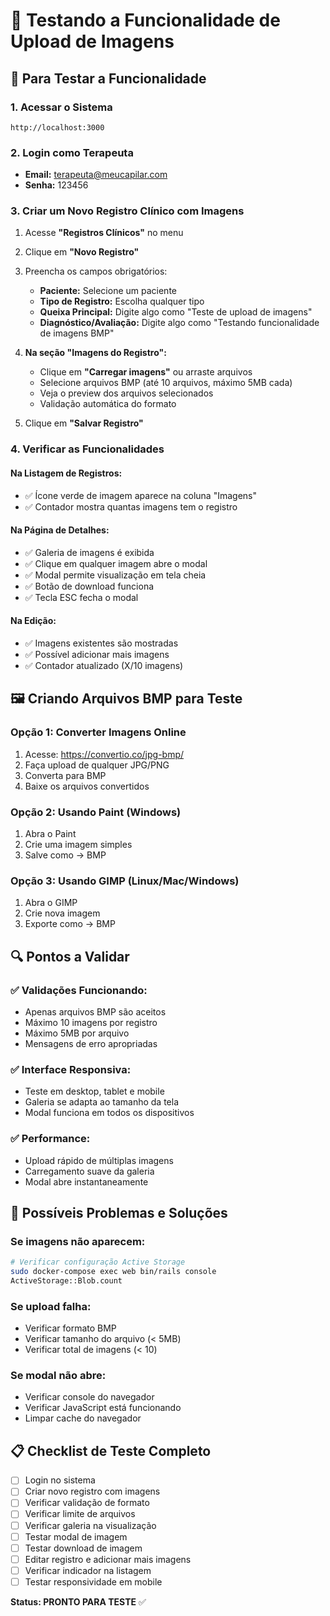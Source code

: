 # 🧪 Testando a Funcionalidade de Upload de Imagens

## 🎯 Para Testar a Funcionalidade

### 1. Acessar o Sistema
```
http://localhost:3000
```

### 2. Login como Terapeuta
- **Email:** terapeuta@meucapilar.com
- **Senha:** 123456

### 3. Criar um Novo Registro Clínico com Imagens

1. Acesse **"Registros Clínicos"** no menu
2. Clique em **"Novo Registro"**
3. Preencha os campos obrigatórios:
   - **Paciente:** Selecione um paciente
   - **Tipo de Registro:** Escolha qualquer tipo
   - **Queixa Principal:** Digite algo como "Teste de upload de imagens"
   - **Diagnóstico/Avaliação:** Digite algo como "Testando funcionalidade de imagens BMP"

4. **Na seção "Imagens do Registro":**
   - Clique em **"Carregar imagens"** ou arraste arquivos
   - Selecione arquivos BMP (até 10 arquivos, máximo 5MB cada)
   - Veja o preview dos arquivos selecionados
   - Validação automática do formato

5. Clique em **"Salvar Registro"**

### 4. Verificar as Funcionalidades

#### Na Listagem de Registros:
- ✅ Ícone verde de imagem aparece na coluna "Imagens"
- ✅ Contador mostra quantas imagens tem o registro

#### Na Página de Detalhes:
- ✅ Galeria de imagens é exibida
- ✅ Clique em qualquer imagem abre o modal
- ✅ Modal permite visualização em tela cheia
- ✅ Botão de download funciona
- ✅ Tecla ESC fecha o modal

#### Na Edição:
- ✅ Imagens existentes são mostradas
- ✅ Possível adicionar mais imagens
- ✅ Contador atualizado (X/10 imagens)

## 🖼️ Criando Arquivos BMP para Teste

### Opção 1: Converter Imagens Online
1. Acesse: https://convertio.co/jpg-bmp/
2. Faça upload de qualquer JPG/PNG
3. Converta para BMP
4. Baixe os arquivos convertidos

### Opção 2: Usando Paint (Windows)
1. Abra o Paint
2. Crie uma imagem simples
3. Salve como → BMP

### Opção 3: Usando GIMP (Linux/Mac/Windows)
1. Abra o GIMP
2. Crie nova imagem
3. Exporte como → BMP

## 🔍 Pontos a Validar

### ✅ Validações Funcionando:
- Apenas arquivos BMP são aceitos
- Máximo 10 imagens por registro
- Máximo 5MB por arquivo
- Mensagens de erro apropriadas

### ✅ Interface Responsiva:
- Teste em desktop, tablet e mobile
- Galeria se adapta ao tamanho da tela
- Modal funciona em todos os dispositivos

### ✅ Performance:
- Upload rápido de múltiplas imagens
- Carregamento suave da galeria
- Modal abre instantaneamente

## 🚨 Possíveis Problemas e Soluções

### Se imagens não aparecem:
```bash
# Verificar configuração Active Storage
sudo docker-compose exec web bin/rails console
ActiveStorage::Blob.count
```

### Se upload falha:
- Verificar formato BMP
- Verificar tamanho do arquivo (< 5MB)
- Verificar total de imagens (< 10)

### Se modal não abre:
- Verificar console do navegador
- Verificar JavaScript está funcionando
- Limpar cache do navegador

## 📋 Checklist de Teste Completo

- [ ] Login no sistema
- [ ] Criar novo registro com imagens
- [ ] Verificar validação de formato
- [ ] Verificar limite de arquivos
- [ ] Verificar galeria na visualização
- [ ] Testar modal de imagem
- [ ] Testar download de imagem
- [ ] Editar registro e adicionar mais imagens
- [ ] Verificar indicador na listagem
- [ ] Testar responsividade em mobile

**Status: PRONTO PARA TESTE** ✅ 